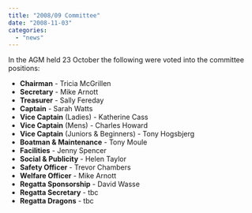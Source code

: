 ```yaml
---
title: "2008/09 Committee"
date: "2008-11-03"
categories: 
  - "news"
---
```


In the AGM held 23 October the following were voted into the committee positions:

- **Chairman** - Tricia McGrillen
- **Secretary** - Mike Arnott
- **Treasurer** - Sally Fereday
- **Captain** - Sarah Watts
- **Vice Captain** (Ladies) - Katherine Cass
- **Vice Captain** (Mens) - Charles Howard
- **Vice Captain** (Juniors & Beginners) - Tony Hogsbjerg
- **Boatman & Maintenance** - Tony Moule
- **Facilities** - Jenny Spencer
- **Social & Publicity** - Helen Taylor
- **Safety Officer** - Trevor Chambers
- **Welfare Officer** - Mike Arnott
- **Regatta Sponsorship** - David Wasse
- **Regatta Secretary** - tbc
- **Regatta Dragons** - tbc

